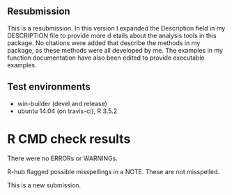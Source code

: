 ## Resubmission
This is a resubmission. In this version I expanded the Description field in my DESCRIPTION file to provide more d etails about the analysis tools in this package. No citations were added that describe the methods in my package, as these methods were all developed by me. The examples in my function documentation have also been edited to provide executable examples.

## Test environments
* win-builder (devel and release)
* ubuntu 14.04 (on travis-ci), R 3.5.2

# R CMD check results
There were no ERRORs or WARNINGs.

R-hub flagged possible misspellings in a NOTE. These are not misspelled.

This is a new submission.

